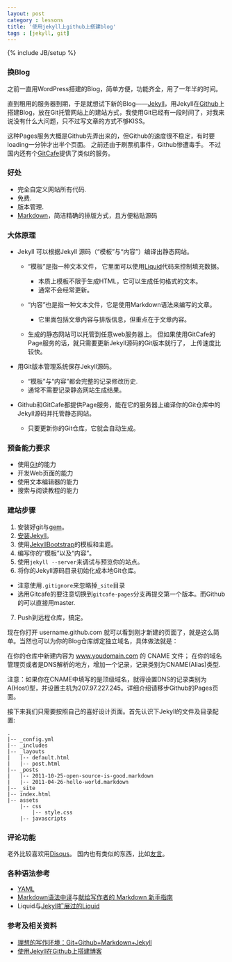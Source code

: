```yaml
---
layout: post
category : lessons
title: '使用jekyll上github上搭建blog'
tags : [jekyll, git]
---
```

{% include JB/setup %}

### 换Blog

之前一直用WordPress搭建的Blog，简单方便，功能齐全，用了一年半的时间。

直到租用的服务器到期，于是就想试下新的Blog——[Jekyll](https://github.com/mojombo/jekyll)，用Jekyll在[Github](https://github.com)上搭建Blog，放在Git托管网站上的建站方式，我使用Git已经有一段时间了，对我来说没有什么大问题，只不过写文章的方式不够KISS。

这种Pages服务大概是Github先弄出来的，但Github的速度很不稳定，有时要loading一分钟才出半个页面。
之前还由于刷票机事件，Github惨遭毒手。
不过国内还有个[GitCafe](https://gitcafe.com)提供了类似的服务。



### 好处

* 完全自定义网站所有代码.
* 免费.
* 版本管理.
* [Markdown](http://daringfireball.net/projects/markdown/syntax)，简洁精确的排版方式，且方便粘贴源码



### 大体原理

* Jekyll 可以根据Jekyll 源码（“模板”与“内容”）编译出静态网站。

  * “模板”是指一种文本文件，
    它里面可以使用[Liquid](http://www.liquidmarkup.org/)代码来控制填充数据。

    * 本质上模板不限于生成HTML，它可以生成任何格式的文本。
    * 通常不会经常更新。

  * “内容”也是指一种文本文件，它是使用Markdown语法来编写的文章。
    * 它里面包括文章内容与排版信息，但重点在于文章内容。

  * 生成的静态网站可以托管到任意web服务器上。
    但如果使用GitCafe的Page服务的话，就只需要更新Jekyll源码的Git版本就行了，
    上传速度比较快。

* 用Git版本管理系统保存Jekyll源码。

  * “模板”与“内容”都会完整的记录修改历史.
  * 通常不需要记录静态网站生成结果。

* Github和GitCafe都提供Page服务，能在它的服务器上编译你的Git仓库中的Jekyll源码并托管静态网站。

  * 只要更新你的Git仓库，它就会自动生成。



### 预备能力要求

* 使用[Git](http://git-scm.com)的能力
* 开发Web页面的能力
* 使用文本编辑器的能力
* 搜索与阅读教程的能力


### 建站步骤

1. 安装好git与[gem](http://rubygems.org)。
2. [安装Jekyll](http://wiki.github.com/mojombo/jekyll/install)。
3. 使用[JekyllBootstrap](http://jekyllbootstrap.com)的模板和主题。
4. 编写你的“模板”以及“内容”。
5. 使用`jekyll --server`来调试与预览你的站点。
6. 将你的Jekyll源码目录初始化成本地Git仓库。
  * 注意使用`.gitignore`来忽略掉`_site`目录
  * 选用Gitcafe的要注意切换到`gitcafe-pages`分支再提交第一个版本。而Github的可以直接用master.
7. Push到远程仓库，搞定。



现在你打开 username.github.com 就可以看到刚才新建的页面了，就是这么简单。当然也可以为你的Blog仓库绑定独立域名，具体做法就是：

在你的仓库中新建内容为 www.youdomain.com 的 CNAME 文件；
在你的域名管理页或者是DNS解析的地方，增加一个记录，记录类别为CNAME(Alias)类型.

注意：如果你在CNAME中填写的是顶级域名，就得设置DNS的记录类别为A(Host)型，并设置主机为207.97.227.245。详细介绍请移步Github的Pages页面。

接下来我们只需要按照自己的喜好设计页面。首先认识下Jekyll的文件及目录配置:

    .
    |-- _config.yml
    |-- _includes
    |-- _layouts
    |   |-- default.html
    |   |-- post.html
    |-- _posts
    |   |-- 2011-10-25-open-source-is-good.markdown
    |   |-- 2011-04-26-hello-world.markdown
    |-- _site
    |-- index.html
    |-- assets
        |-- css
            |-- style.css
        |-- javascripts



### 评论功能

老外比较喜欢用[Disqus](https://disqus.com)。
国内也有类似的东西，比如[友言](http://www.uyan.cc/)。


### 各种语法参考

* [YAML](https://github.com/mojombo/jekyll/wiki/yaml-front-matter)
* [Markdown语法中译](http://markdown.tw)与[献给写作者的 Markdown 新手指南](http://jianshu.io/p/q81RER)
* Liquid与[Jekyll扩展过的Liquid](http://wiki.github.com/mojombo/jekyll/liquid-extensions)


### 参考及相关资料

- [理想的写作环境：Git+Github+Markdown+Jekyll](http://www.yangzhiping.com/tech/writing-space.html)
- [使用Jekyll在Github上搭建博客](http://hzmook.github.io/2012/07/01/use-jekyll-build-blog-on-github.html)

